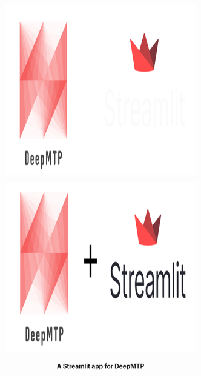 <p align="center"><img src="https://raw.githubusercontent.com/diliadis/DeepMTP_gui/main/images/deepMTP_logo_plus_streamlit_logo_white.png#gh-dark-mode-only" alt="logo" height="450"/></p>
<p align="center"><img src="https://raw.githubusercontent.com/diliadis/DeepMTP_gui/main/images/deepMTP_logo_plus_streamlit_logo.png#gh-light-mode-only" alt="logo" height="450"/></p>

<h3 align="center">
<p> A Streamlit app for DeepMTP </h3>